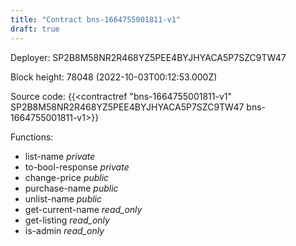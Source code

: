 ```yaml
---
title: "Contract bns-1664755001811-v1"
draft: true
---
```

Deployer: SP2B8M58NR2R468YZ5PEE4BYJHYACA5P7SZC9TW47


 



Block height: 78048 (2022-10-03T00:12:53.000Z)

Source code: {{<contractref "bns-1664755001811-v1" SP2B8M58NR2R468YZ5PEE4BYJHYACA5P7SZC9TW47 bns-1664755001811-v1>}}

Functions:

* list-name _private_
* to-bool-response _private_
* change-price _public_
* purchase-name _public_
* unlist-name _public_
* get-current-name _read_only_
* get-listing _read_only_
* is-admin _read_only_
